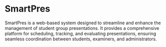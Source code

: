# SmartPres
SmartPres is a web-based system designed to streamline and enhance the management of student group presentations. It provides a comprehensive platform for scheduling, tracking, and evaluating presentations, ensuring seamless coordination between students, examiners, and administrators.

